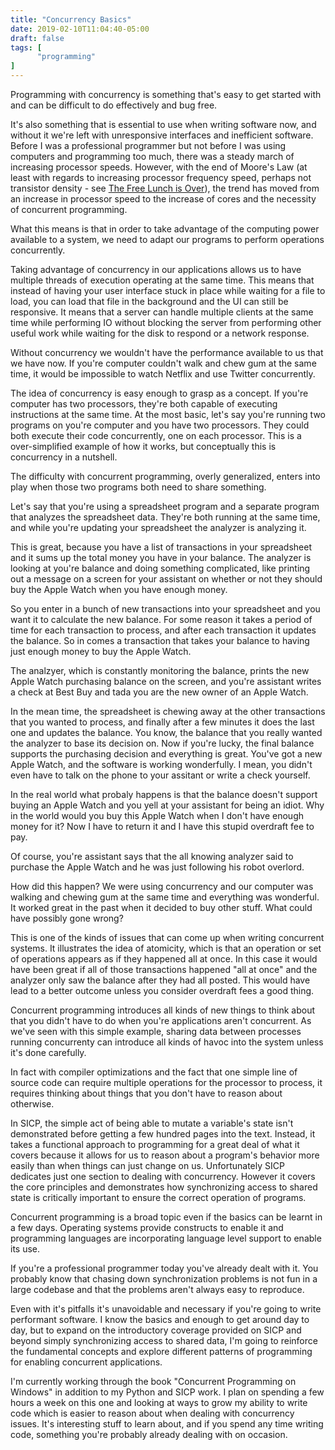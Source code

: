 ```yaml
---
title: "Concurrency Basics"
date: 2019-02-10T11:04:40-05:00
draft: false
tags: [
      "programming"
]
---
```


Programming with concurrency is something that's easy to get started
with and can be difficult to do effectively and bug free.

It's also something that is essential to use when writing software
now, and without it we're left with unresponsive interfaces and
inefficient software.  Before I was a professional programmer but not
before I was using computers and programming too much, there was a
steady march of increasing processor speeds.  However, with the end of
Moore's Law (at least with regards to increasing processor frequency
speed, perhaps not transistor density - see [The Free Lunch is Over](http://www.gotw.ca/publications/concurrency-ddj.htm)), the trend has moved from an increase in processor speed
to the increase of cores and the necessity of concurrent programming.

What this means is that in order to take advantage of the computing
power available to a system, we need to adapt our programs to perform
operations concurrently.

Taking advantage of concurrency in our applications allows us to have
multiple threads of execution operating at the same time.  This means
that instead of having your user interface stuck in place while
waiting for a file to load, you can load that file in the background
and the UI can still be responsive.  It means that a server can handle
multiple clients at the same time while performing IO without blocking
the server from performing other useful work while waiting for the
disk to respond or a network response.

Without concurrency we wouldn't have the performance available to us
that we have now.  If you're computer couldn't walk and chew gum at
the same time, it would be impossible to watch Netflix and use Twitter
concurrently.

The idea of concurrency is easy enough to grasp as a concept.  If
you're computer has two processors, they're both capable of executing
instructions at the same time.  At the most basic, let's say you're
running two programs on you're computer and you have two processors.
They could both execute their code concurrently, one on each
processor.  This is a over-simplified example of how it works, but
conceptually this is concurrency in a nutshell.

The difficulty with concurrent programming, overly generalized, enters
into play when those two programs both need to share something.

Let's say that you're using a spreadsheet program and a separate
program that analyzes the spreadsheet data.  They're both running at
the same time, and while you're updating your spreadsheet the analyzer
is analyzing it.

This is great, because you have a list of transactions in your
spreadsheet and it sums up the total money you have in your balance.
The analyzer is looking at you're balance and doing something
complicated, like printing out a message on a screen for your
assistant on whether or not they should buy the Apple Watch when you
have enough money.

So you enter in a bunch of new transactions into your spreadsheet and
you want it to calculate the new balance.  For some reason it takes a
period of time for each transaction to process, and after each
transaction it updates the balance.  So in comes a transaction that
takes your balance to having just enough money to buy the Apple
Watch.

The analzyer, which is constantly monitoring the balance, prints the
new Apple Watch purchasing balance on the screen, and you're assistant
writes a check at Best Buy and tada you are the new owner of an Apple
Watch.

In the mean time, the spreadsheet is chewing away at the other
transactions that you wanted to process, and finally after a few
minutes it does the last one and updates the balance.  You know, the
balance that you really wanted the analyzer to base its decision on.
Now if you're lucky, the final balance supports the purchasing
decision and everything is great.  You've got a new Apple Watch, and
the software is working wonderfully.  I mean, you didn't even have to
talk on the phone to your assitant or write a check yourself.

In the real world what probaly happens is that the balance doesn't
support buying an Apple Watch and you yell at your assistant for being
an idiot.  Why in the world would you buy this Apple Watch when I
don't have enough money for it?  Now I have to return it and I have
this stupid overdraft fee to pay.

Of course, you're assistant says that the all knowing analyzer said to
purchase the Apple Watch and he was just following his robot overlord.

How did this happen?  We were using concurrency and our computer was
walking and chewing gum at the same time and everything was
wonderful.  It worked great in the past when it decided to buy other
stuff.  What could have possibly gone wrong?

This is one of the kinds of issues that can come up when writing
concurrent systems.  It illustrates the idea of atomicity, which is
that an operation or set of operations appears as if they happened all
at once.  In this case it would have been great if all of those
transactions happened "all at once" and the analyzer only saw the
balance after they had all posted.  This would have lead to a better
outcome unless you consider overdraft fees a good thing.

Concurrent programming introduces all kinds of new things to think
about that you didn't have to do when you're applications aren't
concurrent.  As we've seen with this simple example, sharing data
between processes running concurrenty can introduce all kinds of
havoc into the system unless it's done carefully.

In fact with compiler optimizations and the fact that one simple line
of source code can require multiple operations for the processor to
process, it requires thinking about things that you don't have to
reason about otherwise.

In SICP, the simple act of being able to mutate a variable's state
isn't demonstrated before getting a few hundred pages into the text.
Instead, it takes a functional approach to programming for a great
deal of what it covers because it allows for us to reason about a
program's behavior more easily than when things can just change on us.
Unfortunately SICP dedicates just one section to dealing with
concurrency.  However it covers the core principles and demonstrates
how synchronizing access to shared state is critically important to
ensure the correct operation of programs.

Concurrent programming is a broad topic even if the basics can be
learnt in a few days.  Operating systems provide constructs to enable
it and programming languages are incorporating language level support
to enable its use.

If you're a professional programmer today you've already dealt with
it.  You probably know that chasing down synchronization problems is
not fun in a large codebase and that the problems aren't always easy
to reproduce.

Even with it's pitfalls it's unavoidable and necessary if you're going
to write performant software.  I know the basics and enough to get
around day to day, but to expand on the introductory coverage provided
on SICP and beyond simply synchronizing access to shared data, I'm
going to reinforce the fundamental concepts and explore different
patterns of programming for enabling concurrent applications.

I'm currently working through the book "Concurrent Programming on
Windows" in addition to my Python and SICP work.  I plan on spending a
few hours a week on this one and looking at ways to grow my ability to
write code which is easier to reason about when dealing with
concurrency issues.  It's interesting stuff to learn about, and if you
spend any time writing code, something you're probably already dealing
with on occasion.








